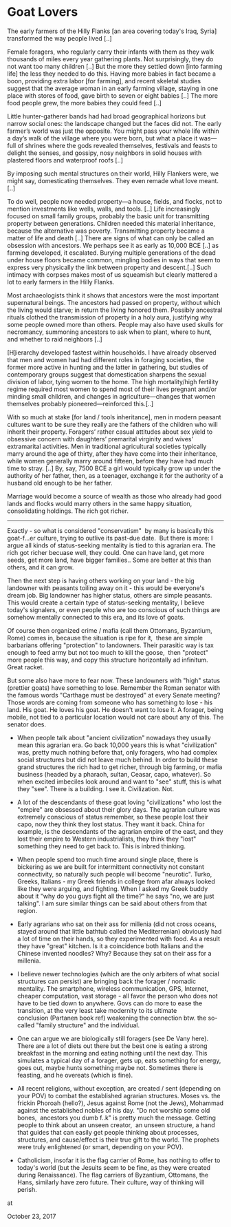 # Goat Lovers

The early farmers of the Hilly Flanks [an area covering today's Iraq,
Syria] transformed the way people lived [..]

Female foragers, who regularly carry their infants with them as they
walk thousands of miles every year gathering plants. Not surprisingly,
they do not want too many children [..] But the more they settled down
[into farming life] the less they needed to do this. Having more
babies in fact became a boon, providing extra labor [for farming], and
recent skeletal studies suggest that the average woman in an early
farming village, staying in one place with stores of food, gave birth
to seven or eight babies [..] The more food people grew, the more
babies they could feed [..]

Little hunter-gatherer bands had had broad geographical horizons but
narrow social ones: the landscape changed but the faces did not. The
early farmer’s world was just the opposite. You might pass your whole
life within a day’s walk of the village where you were born, but what
a place it was—full of shrines where the gods revealed themselves,
festivals and feasts to delight the senses, and gossipy, nosy
neighbors in solid houses with plastered floors and waterproof roofs
[..]

By imposing such mental structures on their world, Hilly Flankers
were, we might say, domesticating themselves. They even remade what
love meant. [..]

To do well, people now needed property—a house, fields, and flocks,
not to mention investments like wells, walls, and tools. [..] Life
increasingly focused on small family groups, probably the basic unit
for transmitting property between generations. Children needed this
material inheritance, because the alternative was
poverty. Transmitting property became a matter of life and death [..]
There are signs of what can only be called an obsession with
ancestors. We perhaps see it as early as 10,000 BCE [..] as farming
developed, it escalated. Burying multiple generations of the dead
under house floors became common, mingling bodies in ways that seem to
express very physically the link between property and descent.[..]
Such intimacy with corpses makes most of us squeamish but clearly
mattered a lot to early farmers in the Hilly Flanks.

Most archaeologists think it shows that ancestors were the most
important supernatural beings. The ancestors had passed on property,
without which the living would starve; in return the living honored
them. Possibly ancestral rituals clothed the transmission of property
in a holy aura, justifying why some people owned more than
others. People may also have used skulls for necromancy, summoning
ancestors to ask when to plant, where to hunt, and whether to raid
neighbors [..]

[H]ierarchy developed fastest within households. I have already
observed that men and women had had different roles in foraging
societies, the former more active in hunting and the latter in
gathering, but studies of contemporary groups suggest that
domestication sharpens the sexual division of labor, tying women to
the home. The high mortality/high fertility regime required most women
to spend most of their lives pregnant and/or minding small children,
and changes in agriculture—changes that women themselves probably
pioneered—reinforced this.[..]

With so much at stake [for land / tools inheritance], men in modern
peasant cultures want to be sure they really are the fathers of the
children who will inherit their property. Foragers’ rather casual
attitudes about sex yield to obsessive concern with daughters’
premarital virginity and wives’ extramarital activities. Men in
traditional agricultural societies typically marry around the age of
thirty, after they have come into their inheritance, while women
generally marry around fifteen, before they have had much time to
stray. [..] By, say, 7500 BCE a girl would typically grow up under the
authority of her father, then, as a teenager, exchange it for the
authority of a husband old enough to be her father.

Marriage would become a source of wealth as those who already had good
lands and flocks would marry others in the same happy situation,
consolidating holdings. The rich got richer.

---

Exactly - so what is considered "conservatism"  by many is basically
this goat-f...er culture, trying to outlive its past-due date.  But
there is more: I argue all kinds of status-seeking mentality is tied
to this agrarian era. The rich got richer becuase well, they
could. One can have land, get more seeds, get more land, have bigger
families.. Some are better at this than others, and it can grow.

Then the next step is having others working on your land - the big
landowner with peasants toiling away on it - this would be everyone's
dream job. Big landowner has higher status, others are simple
peasants. This would create a certain type of status-seeking
mentality, I believe today's signalers, or even people who are too
conscious of such things are somehow mentally connected to this era,
and its love of goats.

Of course then organized crime / mafia (call them Ottomans, Byzantium,
Rome) comes in, because the situation is ripe for it,  these are
simple barbarians offering "protection" to landowners. Their parasitic
way is tax enough to feed army but not too much to kill the goose, 
then "protect" more people this way, and copy this structure
horizontally ad infinitum. Great racket.

But some also have more to fear now. These landowners with "high"
status (prettier goats) have something to lose. Remember the Roman
senator with the famous words "Carthage must be destroyed" at every
Senate meeting? Those words are coming from someone who has something
to lose - his land. His goat. He loves his goat. He doesn't want to
lose it. A forager, being mobile, not tied to a particular location
would not care about any of this. The senator does.

* When people talk about "ancient civilization" nowadays they usually
  mean this agrarian era. Go back 10,000 years this is what
  "civilization" was, pretty much nothing before that, only foragers,
  who had complex social structures but did not leave much behind. In
  order to build these grand structures the rich had to get richer,
  through big farming, or mafia business (headed by a pharaoh, sultan,
  Ceasar, capo, whatever). So when excited imbeciles look around and
  want to "see" stuff, this is what they "see". There is a building. I
  see it. Civilization. Not.

* A lot of the descendants of these goat loving "civilizations" who
  lost the "empire" are obsessed about their glory days. The agrarian
  culture was extremely conscious of status remember, so these people
  lost their capo, now they think they lost status. They want it
  back. China for example, is the descendants of the agrarian empire
  of the east, and they lost their empire to Western industrialists,
  they think they "lost" something they need to get back to. This is
  inbred thinking.

* When people spend too much time around single place, there is
  bickering as we are built for intermittent connectivity not constant
  connectivity, so naturally such people will become
  "neurotic". Turko, Greeks, Italians - my Greek friends in college
  from afar always looked like they were arguing, and fighting. When I
  asked my Greek buddy about it "why do you guys fight all the time?"
  he says "no, we are just talking". I am sure similar things can be
  said about others from that region.

* Early agrarians who sat on their ass for millenia (did not cross
  oceans, stayed around that little bathtub called the Mediterrenian)
  obviously had a lot of time on their hands, so they experimented
  with food. As a result they have "great" kitchen. Is it a
  coincidence both Italians and the Chinese invented noodles? Why?
  Because they sat on their ass for a millenia.

* I believe newer technologies (which are the only arbiters of what
  social structures can persist) are bringing back the forager /
  nomadic mentality. The smartphone, wireless communication, GPS,
  Internet, cheaper computation, vast storage - all favor the person
  who does not have to be tied down to anywhere. Govs can do more to
  ease the transition, at the very least take modernity to its
  ultimate conclusion (Partanen book ref) weakening the connection
  btw. the so-called "family structure" and the individual.

* One can argue we are biologically still foragers (see De Vany
  here). There are a lot of diets out there but the best one is eating
  a strong breakfast in the morning and eating nothing until the next
  day. This simulates a typical day of a forager, gets up, eats
  something for energy, goes out, maybe hunts something maybe
  not. Sometimes there is feasting, and he overeats (which is fine).

* All recent religions, without exception, are created / sent
  (depending on your POV) to combat the established agrarian
  structures. Moses vs. the frickin Phoroah (hello?), Jesus against
  Rome (not the Jews), Mohammad against the established nobles of his
  day. "Do not worship some old bones,  ancestors you dumb f..k" is
  pretty much the message. Getting people to think about an unseen
  creator,  an unseen structure, a hand that guides that can easily
  get people thinking about processes, structures, and cause/effect is
  their true gift to the world. The prophets were truly enlightened
  (or smart, depending on your POV).

* Catholicism, insofar it is the flag carrier of Rome, has nothing to
  offer to today's world (but the Jesuits seem to be fine, as they
  were created during Renaissance). The flag carriers of Byzantium,
  Ottomans, the Hans, similarly have zero future. Their culture, way
  of thinking will perish.







at

October 23, 2017















